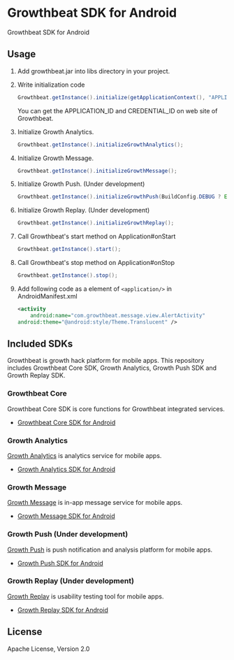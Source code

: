 # Growthbeat SDK for Android

Growthbeat SDK for Android

## Usage

1. Add growthbeat.jar into libs directory in your project. 

1. Write initialization code

	```java
	Growthbeat.getInstance().initialize(getApplicationContext(), "APPLICATION_ID", "CREDENTIAL_ID");
	```

	You can get the APPLICATION_ID and CREDENTIAL_ID on web site of Growthbeat. 

1. Initialize Growth Analytics.

	```java
	Growthbeat.getInstance().initializeGrowthAnalytics();
	```
	
1. Initialize Growth Message.

	```java
	Growthbeat.getInstance().initializeGrowthMessage();
	```

1. Initialize Growth Push. (Under development)

	```java
	Growthbeat.getInstance().initializeGrowthPush(BuildConfig.DEBUG ? Environment.development : Environment.production, "SENDER_ID");
	```

1. Initialize Growth Replay. (Under development)

	```java
	Growthbeat.getInstance().initializeGrowthReplay();
	```

1. Call Growthbeat's start method on Application#onStart

	```java
	Growthbeat.getInstance().start();
	```

1. Call Growthbeat's stop method on Application#onStop

	```java
	Growthbeat.getInstance().stop();
	```

1. Add following code as a element of `<application/>` in AndroidManifest.xml

	```xml
	<activity
		android:name="com.growthbeat.message.view.AlertActivity"
	android:theme="@android:style/Theme.Translucent" />
	```
    
## Included SDKs

Growthbeat is growth hack platform for mobile apps. This repository includes Growthbeat Core SDK, Growth Analytics, Growth Push SDK and Growth Replay SDK.

### Growthbeat Core

Growthbeat Core SDK is core functions for Growthbeat integrated services.

* [Growthbeat Core SDK for Android](https://github.com/SIROK/growthbeat-core-android/)

### Growth Analytics

[Growth Analytics](https://analytics.growthbeat.com/) is analytics service for mobile apps.

* [Growth Analytics SDK for Android](https://github.com/SIROK/growthanalytics-android)

### Growth Message

[Growth Message](https://message.growthbeat.com/) is in-app message service for mobile apps.

* [Growth Message SDK for Android](https://github.com/SIROK/growthmessage-android)

### Growth Push (Under development)

[Growth Push](https://growthpush.com/) is push notification and analysis platform for mobile apps.

* [Growth Push SDK for Android](https://github.com/SIROK/growthpush-android)

### Growth Replay (Under development)

[Growth Replay](https://growthreplay.com/) is usability testing tool for mobile apps.

* [Growth Replay SDK for Android](https://github.com/SIROK/growthreplay-android)

## License

Apache License, Version 2.0
